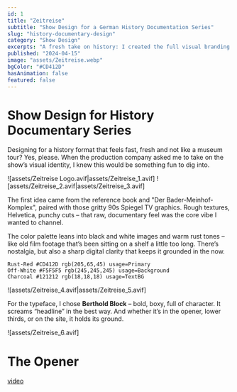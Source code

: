 ```yaml
---
id: 1
title: "Zeitreise"
subtitle: "Show Design for a German History Documentation Series"
slug: "history-documentary-design"
category: "Show Design"
excerpts: "A fresh take on history: I created the full visual branding for a new TV show – blending retro vibes, bold typography, and a color palette inspired by aged film reels."
published: "2024-04-15"
image: "assets/Zeitreise.webp"
bgColor: "#CD412D"
hasAnimation: false
featured: false
---
```


# Show Design for History Documentary Series

Designing for a history format that feels fast, fresh and not like a museum tour? Yes, please. When the production company asked me to take on the show’s visual identity, I knew this would be something fun to dig into.


![assets/Zeitreise Logo.avif|assets/Zeitreise_1.avif]
![assets/Zeitreise_2.avif|assets/Zeitreise_3.avif]

The first idea came from the reference book and "Der Bader-Meinhof-Komplex", paired with those gritty 90s Spiegel TV graphics. Rough textures, Helvetica, punchy cuts – that raw, documentary feel was the core vibe I wanted to channel.

The color palette leans into black and white images and warm rust tones – like old film footage that’s been sitting on a shelf a little too long. There’s nostalgia, but also a sharp digital clarity that keeps it grounded in the now.

```palette
Rust-Red #CD412D rgb(205,65,45) usage=Primary
Off-White #F5F5F5 rgb(245,245,245) usage=Background
Charcoal #121212 rgb(18,18,18) usage=TextBG
```

![assets/Zeitreise_4.avif|assets/Zeitreise_5.avif]

For the typeface, I chose **Berthold Block** – bold, boxy, full of character. It screams “headline” in the best way. And whether it’s in the opener, lower thirds, or on the site, it holds its ground.

![assets/Zeitreise_6.avif]


# The Opener
[video](asstes/Zeitreise_Opener.mp4|assets/Zeitreise.webp)
